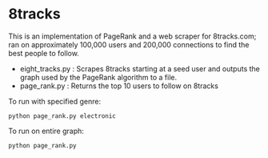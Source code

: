 8tracks
=======

This is an implementation of PageRank and a web scraper for 8tracks.com; ran on approximately 100,000 users and 200,000 connections to find the best people to follow.

* eight_tracks.py : Scrapes 8tracks starting at a seed user and outputs the graph used by the PageRank algorithm to a file.
* page_rank.py : Returns the top 10 users to follow on 8tracks

To run with specified genre:

    python page_rank.py electronic

To run on entire graph:

    python page_rank.py
    
